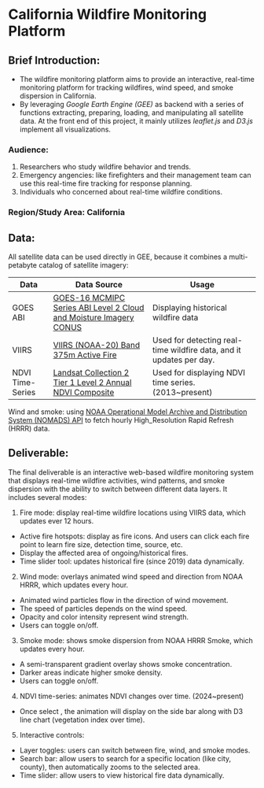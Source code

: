 # California Wildfire Monitoring Platform
## Brief Introduction:
- The wildfire monitoring platform aims to provide an interactive, real-time monitoring platform for tracking wildfires, wind speed, and smoke dispersion in California. 
- By leveraging *Google Earth Engine (GEE)* as backend with a series of functions extracting, preparing, loading, and manipulating all satellite data. At the front end of this project, it mainly utilizes *leaflet.js* and *D3.js* implement all visualizations.

### Audience:
1. Researchers who study wildfire behavior and trends.
2. Emergency angencies: like firefighters and their management team can use this real-time fire tracking for response planning.
3. Individuals who concerned about real-time wildfire conditions.

### Region/Study Area: California
## Data:
All satellite data can be used directly in GEE, because it combines a multi-petabyte catalog of satellite imagery:

| Data | Data Source | Usage |
|----------|----------|----------|
| GOES ABI | [GOES-16 MCMIPC Series ABI Level 2 Cloud and Moisture Imagery CONUS](https://developers.google.com/earth-engine/datasets/catalog/NOAA_GOES_16_MCMIPC？hl=zh-cn) | Displaying historical wildfire data |
| VIIRS | [VIIRS (NOAA-20) Band 375m Active Fire](https://developers.google.com/earth-engine/datasets/catalog/NASA_LANCE_NOAA20_VIIRS_C2?hl=zh-cn) | Used for detecting real-time wildfire data, and it updates per day.  |
| NDVI Time-Series | [Landsat Collection 2 Tier 1 Level 2 Annual NDVI Composite](https://developers.google.com/earth-engine/datasets/catalog/LANDSAT_COMPOSITES_C02_T1_L2_ANNUAL_NDVI?hl=zh-cn) | Used for displaying NDVI time series. (2013~present) |

Wind and smoke: using [NOAA Operational Model Archive and Distribution System (NOMADS) API](https://nomads.ncep.noaa.gov) to fetch hourly High_Resolution Rapid Refresh (HRRR) data.

## Deliverable:
The final deliverable is an interactive web-based wildfire monitoring system that displays real-time wildfire activities, wind patterns, and smoke dispersion with the ability to switch between different data layers. It includes several modes:

1. Fire mode: display real-time wildfire locations using VIIRS data, which updates ever 12 hours.
- Active fire hotspots: display as fire icons. And users can click each fire point to learn fire size, detection time, source, etc.
-  Display the affected area of ongoing/historical fires.
- Time slider tool: updates historical fire (since 2019) data dynamically. 
2. Wind mode: overlays animated wind speed and direction from NOAA HRRR, which updates every hour. 
- Animated wind particles flow in the direction of wind movement.
- The speed of particles depends on the wind speed.
- Opacity and color intensity represent wind strength.
- Users can toggle on/off.
3. Smoke mode: shows smoke dispersion from NOAA HRRR Smoke, which updates every hour.
- A semi-transparent gradient overlay shows smoke concentration.
- Darker areas indicate higher smoke density.
- Users can toggle on/off.
4. NDVI time-series: animates NDVI changes over time. (2024~present)
- Once select , the animation will display on the side bar along with D3 line chart (vegetation index over time).
5. Interactive controls: 
- Layer toggles: users can switch between fire, wind, and smoke modes.
- Search bar: allow users to search for a specific location (like city, county), then automatically zooms to the selected area.
- Time slider: allow users to view historical fire data dynamically.




